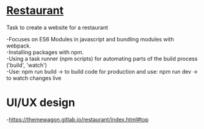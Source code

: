 # [Restaurant](https://dorisashehi.github.io/restaurant/)

Task to create a website for a restaurant

-Focuses on ES6 Modules in javascript and bundling modules with webpack. \
-Installing packages with npm. \
-Using a task runner (npm scripts) for automating parts of the build process ('build', 'watch') \
-Use: npm run build -> to build code for production and use: npm run dev -> to watch changes live


# UI/UX design

-https://themewagon.gitlab.io/restaurant/index.html#top